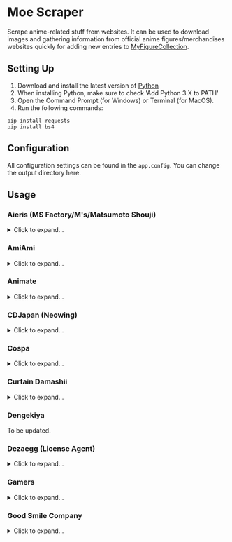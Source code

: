 # Moe Scraper
Scrape anime-related stuff from websites. It can be used to download images and gathering information from official anime figures/merchandises websites quickly for adding new entries to [MyFigureCollection](http://myfigurecollection.net/).
## Setting Up
1. Download and install the latest version of [Python](https://www.python.org/downloads/)
2. When installing Python, make sure to check 'Add Python 3.X to PATH'
3. Open the Command Prompt (for Windows) or Terminal (for MacOS).
4. Run the following commands:
```
pip install requests
pip install bs4
```
## Configuration
All configuration settings can be found in the `app.config`. You can change the output directory here.

## Usage
### Aieris (MS Factory/M's/Matsumoto Shouji)
<details>
<summary>Click to expand...</summary>
<br/>

[Aieris](https://www.aieris.jp/) is a Japanese website selling anime merchandises manufactured by MS Factory (also known as M's or Matsumoto Shouji). The Item ID can be retrieved from the item URL. E.g. `31252942` in the URL `https://www.aieris.jp/items/31252942`

#### function aieris_download_images
The `aieris_download_images` function accepts two arguments:
* `item_ids` - Array of Item IDs (can be array of string or integer)
* `save_jan_code` - (Optional) False by default, the name of the image being saved will be the Item ID. If set to be True, the JAN code of the item will used as the name of the image saved.

The output will be saved in the directory that is specified at `AIERIS_OUTPUT_IMAGE_FOLDER` in `app.config`.

Example:
```python
import moe_scraper

# Download images of products of item ID 31252942, 31252933, 31252929
moe_scraper.aieris_download_images([31252942, 31252933, 31252929], save_jan_code=True)
```

#### function aieris_download_images_by_category_id
On the website, items can be grouped by categories. The category ID can be found in the URL. E.g. `2606190` in `https://www.aieris.jp/categories/2606190`.

The `aieris_download_images_by_category_id` function downloads the images of all the items in the category. It accepts three arguments:
* `category_id` - Category ID in string or integer
* `save_jan_code` - (Optional) False by default, the name of the image being saved will be the Item ID. If set to be True, the JAN code of the item will used as the name of the image saved.
* `pages` - (Optional) Maximum number of pages to scrape. It is set as 99 by default. The scraper will stop if the number of pages found is less than `pages`.

Example:
```python
import moe_scraper

# Download images of products belonging to category ID 2606190, search up to 1 page
moe_scraper.aieris_download_images_by_category_id(2606190, save_jan_code=True, pages=1)
```
</details>

### AmiAmi
<details>
<summary>Click to expand...</summary>
<br/>

[AmiAmi](https://www.amiami.jp/) is a Japanese online retailer selling anime figures, merchandises, printed materials and media. Each item has an item code which consists of a category name and a code. For example, the product page `https://www.amiami.jp/top/detail/detail?gcode=FIGURE-611316` item code is `FIGURE-611316` where the category is `FIGURE` and code is `611316`.

AmiAmi has an English site, which also uses the same item code.

#### function amiami_download_images
The `amiami_download_images` function downloads the images of the products with the given category and code. It accepts three arguments:
* `item_ids` - List of product code (either string or integer)
* `category` - Category name the product belongs to
* `save_jan_code` - (Optional) False by default - If `True`, saves the images with the JAN (Japanese Article Number) as their name. If `False`, saves the images using the product code as the name instad.

Constant variables are provided for the various types of category used in AmiAmi:

| Category | Variable |
| --- | --- |
| CARD | AMIAMI_CATEGORY_CARD
| GAME |AMIAMI_CATEGORY_GAME |
| FIGURE |AMIAMI_CATEGORY_FIGURE |
| GOODS |AMIAMI_CATEGORY_GOODS |
| LTD-DVD |AMIAMI_CATEGORY_LTD_DVD |
| LTD-ETC |AMIAMI_CATEGORY_LTD_ETC |
| LTD-FIG |AMIAMI_CATEGORY_LTD_FIG |
| LTD-PCG |AMIAMI_CATEGORY_LTD_PCG |
| MED-BOOK |AMIAMI_CATEGORY_MED_BOOK |
| MED-CD2 |AMIAMI_CATEGORY_MED_CD2 |
| MED-DVD2 |AMIAMI_CATEGORY_MED_DVD2 |
| RAIL |AMIAMI_CATEGORY_RAIL |
| TOY-SCL2 |AMIAMI_CATEGORY_TOY_SCL2 |
| TOY-SCL3 |AMIAMI_CATEGORY_TOY_SCL3 |

The output will be saved in the directory that is specified at `AMIAMI_OUTPUT_IMAGE_FOLDER` in `app.config`.

Example:
```python
import moe_scraper as ms

# Download images of products of with item codes:
# GOODS-00389993, GOODS-00389994, GOODS-00389995, GOODS-00390411
ms.amiami_download_images([389993, 389994, 389995, 390411], category=ms.AMIAMI_CATEGORY_GOODS, save_jan_code=True)
```

#### function amiami_download_images_expr
The `amiami_download_images_expr` has the same logic as `amiami_download_images`, but accepts `expr` instead:

Example:
```python
import moe_scraper as ms

# Download images of products of with item codes:
# GOODS-00389993, GOODS-00389994, GOODS-00389995, GOODS-00390411
ms.amiami_download_images_expr('389993-389995,390411', category=ms.AMIAMI_CATEGORY_GOODS, save_jan_code=True)
```

</details>

### Animate
<details>
<summary>Click to expand...</summary>
<br/>

[Animate](https://www.animate-onlineshop.jp/) is a Japanese online retailer selling anime figures, merchandises, printed materials and media. Each item has an item ID. For example, the product page `https://www.animate-onlineshop.jp/pn/pd/1811031/` has an item ID of `1811031`.

#### function animate_download_images
The `animate_download_images` function accepts two arguments:
* `item_ids` - Array of Item IDs (can be array of string or integer)
* `save_jan_code` - (Optional) False by default, the name of the image being saved will be the Item ID. If set to be True, the JAN code of the item will used as the name of the image saved.

The output will be saved in the directory that is specified at `ANIMATE_OUTPUT_IMAGE_FOLDER` in `app.config`.

Example:
```python
import moe_scraper

# Download images of products of item ID 1811000, 1811001, 1811002, 1811031
moe_scraper.animate_download_images([1811000, 1811001, 1811002, 1811031], save_jan_code=True)
```

#### function animate_download_images_expr
The `animate_download_images_expr` function has the same logic, but expression `expr` is used instead of array of Item IDs:

Example:
```python
import moe_scraper

# Download images of products of item ID 1811000, 1811001, 1811002, 1811031
moe_scraper.animate_download_images_expr('1811000-1811002,1811031', save_jan_code=True)
```
</details>

### CDJapan (Neowing)
<details>
<summary>Click to expand...</summary>
<br/>

[CDJapan](https://www.cdjapan.co.jp/) is a Japanese online retailer selling anime figures, merchandises, printed materials and media. Each item has an item ID. For example, the product page `https://www.neowing.co.jp/product/NEOGDS-411686` has an item ID of `411686`.

The Japanese version of the website is known as [Neowing](https://www.neowing.co.jp/). The image downloads will be from the Japanese version as it will have more items than the English version.

#### function cdjapan_download_images
The `cdjapan_download_images` function accepts two arguments:
* `item_ids` - Array of Item IDs (can be array of string or integer)
* `save_jan_code` - (Optional) False by default, the name of the image being saved will be the Item ID. If set to be True, the JAN code of the item will used as the name of the image saved.

The output will be saved in the directory that is specified at `CDJAPAN_OUTPUT_IMAGE_FOLDER` in `app.config`.

Example:
```python
import moe_scraper

# Download images of products of item ID 411686, 413647, 413648, 413649
moe_scraper.cdjapan_download_images([411686, 413647, 413648, 413649], save_jan_code=True)
```

#### function cdjapan_download_images_expr
The `cdjapan_download_images_expr` function has the same logic, but expression `expr` is used instead of array of Item IDs:

Example:
```python
import moe_scraper

# Download images of products of item ID 411686, 413647, 413648, 413649
moe_scraper.cdjapan_download_images_expr('411686-413648,413649', save_jan_code=True)
```

</details>

### Cospa
<details>
<summary>Click to expand...</summary>
<br/>

[Cospa](http://cospa.co.jp/) is a Japanese company that specializes in anime merchandises, focusing on apparels (e.g. T-shirt, bags), linens products (e.g. towels, dakimakura) and occasionally wall scrolls, accessories, key chains, smartphone covers, mugs etc.

Cospa has several domains, but the code works for all domains. The domains are:
* http://cospa.co.jp/
* http://nijigencospa.com/
* http://cospatio.com/
* http://trantrip.com/
* http://www.cospa.com/videsta/

The item ID can be obtained from the URL of the product page. For example, `100719` in `http://cospa.co.jp/detail/id/00000100719`.

#### function cospa_get_item -> dictionary
The `cospa_get_item` function scrapes the product page with the given Item ID and returns a dictonary. It accepts one argument:
* `item_id` - Item ID of the product as a string or integer

The function returns a dictionary:

| Key | Type | Description |
| --- | --- | --- |
| id | string | Item ID |
| name | string | Item name |
| website | string | Item Page URL |
| jan | string | JAN (Japanese Article Number) |
| price | integer | Item price in Japanese yen |
| image_urls | list | Item image URLs |
| sales_info | list | Item information related to sales (e.g. release dates, event information) |
| comments | list | Item comments and description |
| sizes | list | Item sizes information (e.g. S/M/L/XL sizes for T-shirts) |

Example:
```python
import moe_scraper

# Get information of item with ID 100719.
moe_scraper.cospa_get_item(100719)
```

#### function cospa_get_items -> list(dictionary)
The `cospa_get_items` function is similar to `cospa_get_item` function, but accepts an array of Item IDs instead of just one and returns a list of dictionary.
* `item_ids` - Array of ItemIDs (can be array of string or integer)

Example:
```python
import moe_scraper

# Get information of items with ID 100719, 101021, 100407, 100408, 100409
moe_scraper.cospa_get_items([100719, 101021, 100407, 100408, 100409])
```

#### function cospa_get_items_expr -> list(dictionary)
The `cospa_get_items_expr` function has the same logic as `cospa_get_items` function but accepts the expression `expr`.

Example:
```python
import moe_scraper

# Get information of items with ID 100719, 101021, 100407, 100408, 100409
moe_scraper.cospa_get_items_expr('100719,101021,100407-100409')
```

#### function cospa_download_images
The `cospa_download_images` function accepts two arguments:
* `item_ids` - Array of Item IDs (can be array of string or integer)
* `save_jan_code` - (Optional) False by default, the name of the image being saved will be the ItemID. If set to be True, the JAN code of the item will used as the name of the image saved.

The output will be saved in the directory that is specified at `COSPA_OUTPUT_IMAGE_FOLDER` in `app.config`.

Example:
```python
import moe_scraper

# Download images of products of item ID 100719, 101021, 100407, 100408 and 100409
moe_scraper.cospa_download_images([100719, 101021, 100407, 100408, 100409], save_jan_code=True)
```

#### function cospa_download_images_expr
The `cospa_download_images_expr` function has the same logic, but expression `expr` is used instead of array of Item IDs:

Example:
```python
import moe_scraper

# Download images of products of item ID 100719, 101021, 100407, 100408 and 100409
moe_scraper.cospa_download_images_expr('100719,101021,100407-100409', save_jan_code=True)
```
</details>

### Curtain Damashii
<details>
<summary>Click to expand...</summary>
<br/>

[Curtain Damashii](https://www.curtain-damashii.com/) is a Japanese manufacturer that sells anime merchandises specializing in curtains. It also sells wall scrolls, pillow cases, dakimakura covers, bed sheets etc.

#### function curtain_damashii_download_images
The `curtain_damashii_download_images` function download items by item IDs. The item ID can be obtained from the item URL. E.g. `tape_teibo01-b2` in `https://www.curtain-damashii.com/item/tape_teibo01-b2/`.

The function accepts one argument:
* `item_ids` - List of Item IDs in string

The output will be saved in the directory that is specified at `CURTAIN_DAMASHII_OUTPUT_IMAGE_FOLDER` in `app.config`.

Example:
```python
import moe_scraper

# Download images of products of item ID tape_teibo01-b2 and tape_fgob12-b2
moe_scraper.curtain_damashii_download_images(['tape_teibo01-b2', 'tape_fgob12-b2'])
```

#### function curtain_damashii_download_images_by_category_id
The `curtain_damashii_download_images_by_category_id` function downloads items that belongs to the category ID. The category ID can be obtained from the URL.

Example: Category ID `towel` in `https://www.curtain-damashii.com/item/category/towel/`

The function accepts two arguments:
* `category_id` - Category ID of the category in string
* `pages` - (Optional) Maximum number of pages for the scraper to search

Example:
```python
import moe_scraper

# Download images of products belonging to 'towel' category up to the first page
moe_scraper.curtain_damashii_download_images_by_category_id('towel', pages=1)
```

#### function curtain_damashii_download_images_by_tag_id
The `curtain_damashii_download_images_by_tag_id` function downloads items that belongs to the tag ID. The tag ID can be obtained from the URL.

Example: Tag ID `kanokari` in `https://www.curtain-damashii.com/item/tag/kanokari/`

The function accepts two arguments:
* `tag_id` - Tag ID of the tag in string
* `pages` - (Optional) Maximum number of pages for the scraper to search

Example:
```python
import moe_scraper

# Download images of products belonging to 'kanokari' tag up to the first page
moe_scraper.curtain_damashii_download_images_by_tag_id('kanokari', pages=1)
```

#### function curtain_damashii_download_images_by_event_id
The `curtain_damashii_download_images_by_event_id` function downloads items that belongs to the event ID. The event ID can be obtained from the URL.

Example: Event ID `c98` in `https://www.curtain-damashii.com/event/c98/`

The function accepts two arguments:
* `event_id` - Event ID of the event in string
* `pages` - (Optional) Maximum number of pages for the scraper to search

Example:
```python
import moe_scraper

# Download images of products belonging to 'c98' event up to the first page
moe_scraper.curtain_damashii_download_images_by_event_id('c98', pages=1)
```
</details>

### Dengekiya
To be updated.

### Dezaegg (License Agent)
<details>
<summary>Click to expand...</summary>
<br/>

[Dezaegg](http://dezaegg.com/) is a Japanese website selling anime merchandises manufactured by License Agent. The Item ID can be retrieved from the item URL. E.g. `77135` in the URL `http://dezaegg.com/products/detail.php?product_id=77135`

#### function dezaegg_download_images
The `dezaegg_download_images` function accepts two arguments:
* `item_ids` - Array of Item IDs (can be array of string or integer)
* `save_jan_code` - (Optional) False by default, the name of the image being saved will be the Item ID. If set to be True, the JAN code of the item will used as the name of the image saved.

The output will be saved in the directory that is specified at `DEZAEGG_OUTPUT_IMAGE_FOLDER` in `app.config`.

Example:
```python
import moe_scraper

# Download images of products of item ID 77129, 77130, 77131 and 77135
moe_scraper.dezaegg_download_images([77129, 77130, 77131, 77135], save_jan_code=True)
```

#### function dezaegg_download_images_expr
The `dezaegg_download_images_expr` function has the same logic, but expression `expr` is used instead of array of Item IDs:

Example:
```python
import moe_scraper

# Download images of products of item ID 77129, 77130, 77131 and 77135
moe_scraper.dezaegg_download_images_expr('77129-77131,77135', save_jan_code=True)
```

</details>

### Gamers
<details>
<summary>Click to expand...</summary>
<br/>

[Gamers](https://www.gamers.co.jp/) is a Japanese online retailer selling anime figures, merchandises, printed materials and media. Each item has an item ID. For example, the product page `https://www.animate-onlineshop.jp/pn/pd/10503350/` has an item ID of `10503350`.

#### function gamers_download_images
The `gamers_download_images` function accepts two arguments:
* `item_ids` - Array of Item IDs (can be array of string or integer)
* `save_jan_code` - (Optional) False by default, the name of the image being saved will be the Item ID. If set to be True, the JAN code of the item will used as the name of the image saved.

The output will be saved in the directory that is specified at `GAMERS_OUTPUT_IMAGE_FOLDER` in `app.config`.

Example:
```python
import moe_scraper

# Download images of products of item ID 10503000, 10503001, 10503002, 10503350
moe_scraper.gamers_download_images([10503000, 10503001, 10503002, 10503350], save_jan_code=True)
```

#### function gamers_download_images_expr
The `gamers_download_images_expr` function has the same logic, but expression `expr` is used instead of array of Item IDs:

Example:
```python
import moe_scraper

# Download images of products of item ID 10503000, 10503001, 10503002, 10503350
moe_scraper.gamers_download_images_expr('10503000-10503002,10503350', save_jan_code=True)
```
</details>

### Good Smile Company
<details>
<summary>Click to expand...</summary>
<br/>

[Good Smile Company](https://www.goodsmile.info) is a Japanese company specializing in anime figures and nendoroids. It also sell goods as well. It has a [English website](https://www.goodsmile.info/en/).

The Item ID can be found in the product page URL. For example, `9900` in `https://www.goodsmile.info/en/product/9900/POP+UP+PARADE+Senku+Ishigami.html`.

#### function goodsmile_get_item -> dictionary
The `goodsmile_get_item` function scrapes the product page with the given Item ID and returns a dictonary. It accepts one argument:
* `item_id` - Item ID of the product as a string or integer
* `is_english` - (Optional) False by default. Retrieves item information from the English website if set as True, otherwise retrieves from Japanese website. Note: Japanese website may contain more items than English ones.

The function returns a dictionary:

| Key | Type | Description |
| --- | --- | --- |
| id | string | Item ID |
| name | string | Item name |
| series | string | Item series (e.g. anime) |
| manufacturer | string | Item manufacturer |
| category | string | Item category |
| price | string | Item price in Japanese yen |
| release_date | string | Item release date |
| specifications | string | Item specifications |
| sculptor | string | Item sculptor (for figures) |
| website | string | Item Page URL |
| announcement_date | string | Item announcement date (for some goods) |
| description | list | Item descriptions |
| image_urls | list | Item image URLs |
| sizes | list | Item sizes information (e.g. S/M/L size) |
| other_info | dictionary | Other product information that is found on the website but not recognized by the scraper will be listed here as a dictionary |
| related_items | list(dictionary) | Related items to the item will be listed here as list of dictionary. Each dictonary has the item ID `id` and name `name`. |

Example:
```python
import moe_scraper

# Get information of item with ID 9900
moe_scraper.goodsmile_get_item(9900)
```

#### function goodsmile_get_items -> list(dictionary)
The `goodsmile_get_items` function is similar to `goodsmile_get_item` function, but accepts an array of Item IDs instead of just one and returns a list of dictionary.
* `item_ids` - Array of ItemIDs (can be array of string or integer)

Example:
```python
import moe_scraper

# Get information of items with ID 9893, 9894, 9895, 9900
moe_scraper.goodsmile_get_items([9893, 9894, 9895, 9900])
```

#### function goodsmile_get_items_expr -> list(dictionary)
The `goodsmile_get_items_expr` function has the same logic as `goodsmile_get_items` function but accepts the expression `expr`.

Example:
```python
import moe_scraper

# Get information of items with ID 9893, 9894, 9895, 9900
moe_scraper.goodsmile_get_items_expr('9893-9895,9900')
```

#### function goodsmile_download_images
The `goodsmile_download_images` function accepts one argument:
* `item_ids` - Array of ItemIDs (can be array of string or integer)

The output will be saved in the directory that is specified at `GOODSMILE_OUTPUT_IMAGE_FOLDER` in `app.config`.

Example:
```python
import moe_scraper

# Download images of products of item ID 9893, 9894, 9895, 9900
moe_scraper.goodsmile_download_images([9893, 9894, 9895, 9900])
```

#### function goodsmile_download_images_expr
The `goodsmile_download_images_expr` function has the same logic, but expression `expr` is used instead of array of Item IDs:

Example:
```python
import moe_scraper

# Download images of products of item ID 9893, 9894, 9895, 9900
moe_scraper.goodsmile_download_images_expr('9893-9895,9900')
```

#### function goodsmile_download_images_front_page
The `goodsmile_download_images_front_page` function downloads all the items under 'Latest Figure Releases' or 'Latest Merch' on the front page of the website. The function accepts two optional arguments:
* `is_figure` - (Optional) True by default. Specify `True` to download only figures. Specify `False` to download only merchandises.
* `is_english` - (Optional) False by default. Specify `True` to download based on the English website's front page. Specify `False` for the Japanese website.

The output will be saved in the directory that is specified at `GOODSMILE_OUTPUT_IMAGE_FOLDER` in `app.config`.

Example:
```python
import moe_scraper

# Download images of figures on the English website's front page
moe_scraper.goodsmile_download_images_front_page(is_figure=True, is_english=True)

# Download images of merchandises on the Japanese website's front page
moe_scraper.goodsmile_download_images_front_page(is_figure=False, is_english=False)
```
</details>
